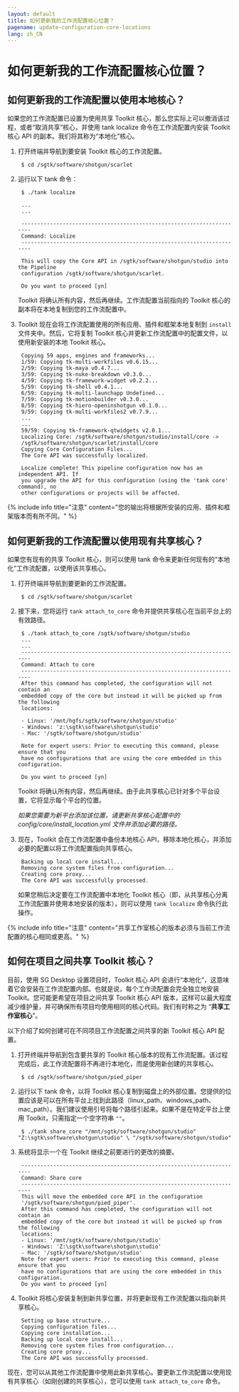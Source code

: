 ```yaml
---
layout: default
title: 如何更新我的工作流配置核心位置？
pagename: update-configuration-core-locations
lang: zh_CN
---
```


# 如何更新我的工作流配置核心位置？

## 如何更新我的工作流配置以使用本地核心？

如果您的工作流配置已设置为使用共享 Toolkit 核心，那么您实际上可以撤消该过程，或者“取消共享”核心，并使用 tank localize 命令在工作流配置内安装 Toolkit 核心 API 的副本。我们将其称为“本地化”核心。 

1. 打开终端并导航到要安装 Toolkit 核心的工作流配置。

        $ cd /sgtk/software/shotgun/scarlet

2. 运行以下 tank 命令：

        $ ./tank localize

        ...
        ...

        ----------------------------------------------------------------------
        Command: Localize
        ----------------------------------------------------------------------

        This will copy the Core API in /sgtk/software/shotgun/studio into the Pipeline
        configuration /sgtk/software/shotgun/scarlet.

        Do you want to proceed [yn]

   Toolkit 将确认所有内容，然后再继续。工作流配置当前指向的 Toolkit 核心的副本将在本地复制到您的工作流配置中。

3. Toolkit 现在会将工作流配置使用的所有应用、插件和框架本地复制到 `install` 文件夹中。然后，它将复制 Toolkit 核心并更新工作流配置中的配置文件，以使用新安装的本地 Toolkit 核心。


        Copying 59 apps, engines and frameworks...
        1/59: Copying tk-multi-workfiles v0.6.15...
        2/59: Copying tk-maya v0.4.7...
        3/59: Copying tk-nuke-breakdown v0.3.0...
        4/59: Copying tk-framework-widget v0.2.2...
        5/59: Copying tk-shell v0.4.1...
        6/59: Copying tk-multi-launchapp Undefined...
        7/59: Copying tk-motionbuilder v0.3.0...
        8/59: Copying tk-hiero-openinshotgun v0.1.0...
        9/59: Copying tk-multi-workfiles2 v0.7.9...
        ...
        ...
        59/59: Copying tk-framework-qtwidgets v2.0.1...
        Localizing Core: /sgtk/software/shotgun/studio/install/core ->
        /sgtk/software/shotgun/scarlet/install/core
        Copying Core Configuration Files...
        The Core API was successfully localized.

        Localize complete! This pipeline configuration now has an independent API. If
        you upgrade the API for this configuration (using the 'tank core' command), no
        other configurations or projects will be affected.

{% include info title="注意" content="您的输出将根据所安装的应用、插件和框架版本而有所不同。" %}

## 如何更新我的工作流配置以使用现有共享核心？
如果您有现有的共享 Toolkit 核心，则可以使用 tank 命令来更新任何现有的“本地化”工作流配置，以使用该共享核心。

1. 打开终端并导航到要更新的工作流配置。

        $ cd /sgtk/software/shotgun/scarlet

2. 接下来，您将运行 `tank attach_to_core` 命令并提供共享核心在当前平台上的有效路径。

        $ ./tank attach_to_core /sgtk/software/shotgun/studio
        ...
        ...
        ----------------------------------------------------------------------
        Command: Attach to core
        ----------------------------------------------------------------------
        After this command has completed, the configuration will not contain an
        embedded copy of the core but instead it will be picked up from the following
        locations:

        - Linux: '/mnt/hgfs/sgtk/software/shotgun/studio'
        - Windows: 'z:\sgtk\software\shotgun\studio'
        - Mac: '/sgtk/software/shotgun/studio'

        Note for expert users: Prior to executing this command, please ensure that you
        have no configurations that are using the core embedded in this configuration.

        Do you want to proceed [yn]

   Toolkit 将确认所有内容，然后再继续。由于此共享核心已针对多个平台设置，它将显示每个平台的位置。

   *如果您需要为新平台添加该位置，请更新共享核心配置中的 config/core/install_location.yml 文件并添加必要的路径。*

3. 现在，Toolkit 会在工作流配置中备份本地核心 API，移除本地化核心，并添加必要的配置以将工作流配置指向共享核心。

        Backing up local core install...
        Removing core system files from configuration...
        Creating core proxy...
        The Core API was successfully processed.

   如果您稍后决定要在工作流配置中本地化 Toolkit 核心（即，从共享核心分离工作流配置并使用本地安装的版本），则可以使用 `tank localize` 命令执行此操作。

{% include info title="注意" content="共享工作室核心的版本必须与当前工作流配置的核心相同或更高。" %}

## 如何在项目之间共享 Toolkit 核心？

目前，使用 SG Desktop 设置项目时，Toolkit 核心 API 会进行“本地化”，这意味着它会安装在工作流配置内部。也就是说，每个工作流配置会完全独立地安装 Toolkit。您可能更希望在项目之间共享 Toolkit 核心 API 版本，这样可以最大程度减少维护量，并可确保所有项目均使用相同的核心代码。我们有时称之为 “**共享工作室核心**”。

以下介绍了如何创建可在不同项目工作流配置之间共享的新 Toolkit 核心 API 配置。

1. 打开终端并导航到包含要共享的 Toolkit 核心版本的现有工作流配置。该过程完成后，此工作流配置将不再进行本地化，而是使用新创建的共享核心。

        $ cd /sgtk/software/shotgun/pied_piper

2. 运行以下 tank 命令，以将 Toolkit 核心复制到磁盘上的外部位置。您提供的位置应该是可以在所有平台上找到此路径（linux_path、windows_path、mac_path）。我们建议使用引号将每个路径引起来。如果不是在特定平台上使用 Toolkit，只需指定一个空字符串 `""`。 

        $ ./tank share_core "/mnt/sgtk/software/shotgun/studio" "Z:\sgtk\software\shotgun\studio" \ "/sgtk/software/shotgun/studio"

3. 系统将显示一个在 Toolkit 继续之前要进行的更改的摘要。

        ----------------------------------------------------------------------
        Command: Share core
        ----------------------------------------------------------------------
        This will move the embedded core API in the configuration
        '/sgtk/software/shotgun/pied_piper'.
        After this command has completed, the configuration will not contain an
        embedded copy of the core but instead it will be picked up from the following
        locations:
        - Linux: '/mnt/sgtk/software/shotgun/studio'
        - Windows: 'Z:\sgtk\software\shotgun\studio'
        - Mac: '/sgtk/software/shotgun/studio'
        Note for expert users: Prior to executing this command, please ensure that you
        have no configurations that are using the core embedded in this configuration.
        Do you want to proceed [yn]

4. Toolkit 将核心安装复制到新共享位置，并将更新现有工作流配置以指向新共享核心。

        Setting up base structure...
        Copying configuration files...
        Copying core installation...
        Backing up local core install...
        Removing core system files from configuration...
        Creating core proxy...
        The Core API was successfully processed.

现在，您可以从其他工作流配置中使用此新共享核心。要更新工作流配置以使用现有共享核心（如刚创建的共享核心），您可以使用 `tank attach_to_core` 命令。
